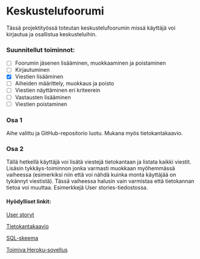 # Keskustelufoorumi
Tässä projektityössä toteutan keskustelufoorumin missä käyttäjä voi kirjautua ja osallistua keskusteluihin.

### Suunnitellut toiminnot:

* [ ] Foorumin jäsenen lisääminen, muokkaaminen ja poistaminen
* [ ] Kirjautuminen
* [x] Viestien lisääminen
* [ ] Aiheiden määrittely, muokkaus ja poisto
* [ ] Viestien näyttäminen eri kriteerein
* [ ] Vastausten lisääminen
* [ ] Viestien poistaminen 

### Osa 1
Aihe valittu ja GitHub-repositorio luotu. Mukana myös tietokantakaavio.

### Osa 2
Tällä hetkellä käyttäjä voi lisätä viestejä tietokantaan ja listata kaikki viestit. Lisäsin tykkäys-toiminnon jonka varmasti muokkaan myöhemmässä vaiheessa (esimerkiksi niin että voi nähdä kuinka monta käyttäjää on tykännyt viestistä). Tässä vaiheessa halusin vain varmistaa että tietokannan tietoa voi muuttaa. Esimerkkejä User stories-tiedostossa.

#### Hyödylliset linkit:
[User storyt](https://github.com/H4m5t3r/Keskustelufoorumi/blob/master/documentation/User%20stories.md)

[Tietokantakaavio](https://github.com/H4m5t3r/Keskustelufoorumi/blob/master/documentation/Tietokantakaavio%20(Suunnitelma).png)

[SQL-skeema](https://github.com/H4m5t3r/Keskustelufoorumi/blob/master/documentation/SQL-skeema%20(Suunnitelma).sql)

[Toimiva Heroku-sovellus](https://tsoha-k2020-keskustelufoorumi.herokuapp.com/)
